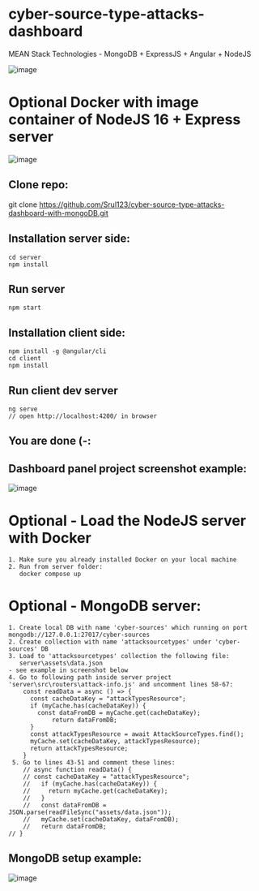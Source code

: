 # cyber-source-type-attacks-dashboard
MEAN Stack Technologies - MongoDB + ExpressJS + Angular + NodeJS

![image](https://user-images.githubusercontent.com/31043411/198828746-5b0e0a0b-da70-4780-9817-857799de47b2.png)

# Optional Docker with image container of NodeJS 16 + Express server
![image](https://user-images.githubusercontent.com/31043411/202275317-17ac04df-91fd-4d5a-8b36-27b114824892.png)


## Clone repo:
git clone https://github.com/Srul123/cyber-source-type-attacks-dashboard-with-mongoDB.git

## Installation server side:
    cd server 
    npm install

## Run server
    npm start

## Installation client side:
    npm install -g @angular/cli
    cd client
    npm install

## Run client dev server
    ng serve
    // open http://localhost:4200/ in browser
    
## You are done (-:
    
## Dashboard panel project screenshot example:		
![image](https://user-images.githubusercontent.com/31043411/198828452-170d268d-496d-43e8-a90a-2ae09a30b7c7.png)    

# Optional - Load the NodeJS server with Docker
    1. Make sure you already installed Docker on your local machine
    2. Run from server folder: 
       docker compose up

# Optional - MongoDB server:
    1. Create local DB with name 'cyber-sources' which running on port mongodb://127.0.0.1:27017/cyber-sources
    2. Create collection with name 'attacksourcetypes' under 'cyber-sources' DB
    3. Load to 'attacksourcetypes' collection the following file: 
       server\assets\data.json
	- see example in screenshot below
    4. Go to following path inside server project 'server\src\routers\attack-info.js' and uncomment lines 58-67:
		const readData = async () => {
		  const cacheDataKey = "attackTypesResource";
		  if (myCache.has(cacheDataKey)) {
		    const dataFromDB = myCache.get(cacheDataKey);
    		    return dataFromDB;
		  }
		  const attackTypesResource = await AttackSourceTypes.find();
		  myCache.set(cacheDataKey, attackTypesResource);
		  return attackTypesResource;
		}
     5. Go to lines 43-51 and comment these lines:
        // async function readData() {
		// const cacheDataKey = "attackTypesResource";
		//   if (myCache.has(cacheDataKey)) {
		//     return myCache.get(cacheDataKey);
		//   }
		//   const dataFromDB = JSON.parse(readFileSync("assets/data.json"));
		//   myCache.set(cacheDataKey, dataFromDB);
		//   return dataFromDB;
	// }
	



## MongoDB setup example:
![image](https://user-images.githubusercontent.com/31043411/198828471-3ae78552-2e2e-4bdf-96e4-7880c1873aaf.png)

